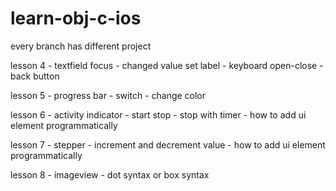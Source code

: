 # learn-obj-c-ios

every branch has different project


lesson 4 - textfield focus - changed value set label - keyboard open-close - back button

lesson 5 - progress bar - switch - change color

lesson 6 - activity indicator - start stop - stop with timer - how to add ui element programmatically

lesson 7 - stepper - increment and decrement  value - how to add ui element programmatically

lesson 8 - imageview - dot syntax or box syntax 

